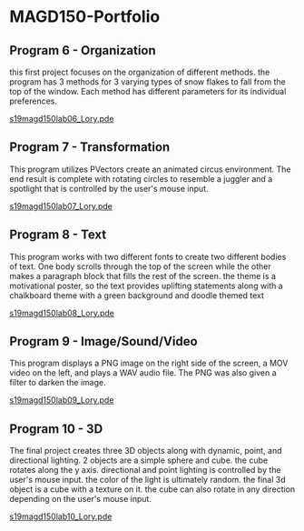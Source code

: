 # MAGD150-Portfolio

## Program 6 - Organization
this first project focuses on the organization of different methods. the program has 3 methods for 3 varying types of snow flakes to fall from the top of the window. Each method has different parameters for its individual preferences.

[s19magd150lab06_Lory.pde](https://github.com/LoryT20/MAGD150-Portfolio/tree/gh-pages/s19magd150lab06_Lory)
## Program 7 - Transformation
This program utilizes PVectors create an animated circus environment. The end result is complete with rotating circles to resemble a juggler and a spotlight that is controlled by the user's mouse input.

[s19magd150lab07_Lory.pde](https://github.com/LoryT20/MAGD150-Portfolio/tree/gh-pages/s19magd150lab07_Lory)
## Program 8 - Text
This program works with two different fonts to create two different bodies of text. One body scrolls through the top of the screen while the other makes a paragraph block that fills the rest of the screen. the theme is a motivational poster, so the text provides uplifting statements along with a chalkboard theme with a green background and doodle themed text

[s19magd150lab08_Lory.pde](https://github.com/LoryT20/MAGD150-Portfolio/tree/gh-pages/s19magd150lab08_Lory)
## Program 9 - Image/Sound/Video
This program displays a PNG image on the right side of the screen, a MOV video on the left, and plays a WAV audio file. The PNG was also given a filter to darken the image.

[s19magd150lab09_Lory.pde](https://github.com/LoryT20/MAGD150-Portfolio/tree/gh-pages/s19magd150lab09_Lory)
## Program 10 - 3D
The final project creates three 3D objects along with dynamic, point, and directional lighting. 2 objects are a simple sphere and cube. the cube rotates along the y axis. directional and point lighting is controlled by the user's mouse input. the color of the light is ultimately random. the final 3d object is a cube with a texture on it. the cube can also rotate in any direction depending on the user's mouse input.

[s19magd150lab10_Lory.pde](https://github.com/LoryT20/MAGD150-Portfolio/tree/gh-pages/s19magd150lab10_Lory)
